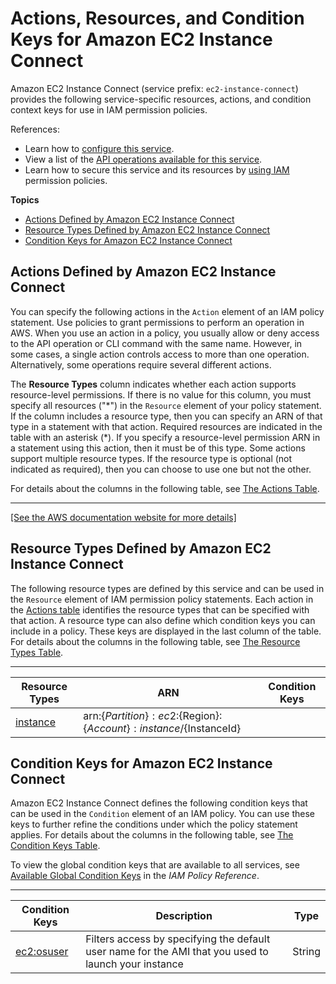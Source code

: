 # Actions, Resources, and Condition Keys for Amazon EC2 Instance Connect<a name="list_amazonec2instanceconnect"></a>

Amazon EC2 Instance Connect \(service prefix: `ec2-instance-connect`\) provides the following service\-specific resources, actions, and condition context keys for use in IAM permission policies\.

References:
+ Learn how to [configure this service](https://docs.aws.amazon.com/AWSEC2/latest/UserGuide/Connect-using-EC2-Instance-Connect.html)\.
+ View a list of the [API operations available for this service](https://docs.aws.amazon.com/ec2-instance-connect/latest/APIReference/Welcome.html)\.
+ Learn how to secure this service and its resources by [using IAM](https://docs.aws.amazon.com/AWSEC2/latest/UserGuide/ec2-instance-connect-set-up.html) permission policies\.

**Topics**
+ [Actions Defined by Amazon EC2 Instance Connect](#amazonec2instanceconnect-actions-as-permissions)
+ [Resource Types Defined by Amazon EC2 Instance Connect](#amazonec2instanceconnect-resources-for-iam-policies)
+ [Condition Keys for Amazon EC2 Instance Connect](#amazonec2instanceconnect-policy-keys)

## Actions Defined by Amazon EC2 Instance Connect<a name="amazonec2instanceconnect-actions-as-permissions"></a>

You can specify the following actions in the `Action` element of an IAM policy statement\. Use policies to grant permissions to perform an operation in AWS\. When you use an action in a policy, you usually allow or deny access to the API operation or CLI command with the same name\. However, in some cases, a single action controls access to more than one operation\. Alternatively, some operations require several different actions\.

The **Resource Types** column indicates whether each action supports resource\-level permissions\. If there is no value for this column, you must specify all resources \("\*"\) in the `Resource` element of your policy statement\. If the column includes a resource type, then you can specify an ARN of that type in a statement with that action\. Required resources are indicated in the table with an asterisk \(\*\)\. If you specify a resource\-level permission ARN in a statement using this action, then it must be of this type\. Some actions support multiple resource types\. If the resource type is optional \(not indicated as required\), then you can choose to use one but not the other\.

For details about the columns in the following table, see [The Actions Table](reference_policies_actions-resources-contextkeys.md#actions_table)\.


****  
[\[See the AWS documentation website for more details\]](http://docs.aws.amazon.com/IAM/latest/UserGuide/list_amazonec2instanceconnect.html)

## Resource Types Defined by Amazon EC2 Instance Connect<a name="amazonec2instanceconnect-resources-for-iam-policies"></a>

The following resource types are defined by this service and can be used in the `Resource` element of IAM permission policy statements\. Each action in the [Actions table](#amazonec2instanceconnect-actions-as-permissions) identifies the resource types that can be specified with that action\. A resource type can also define which condition keys you can include in a policy\. These keys are displayed in the last column of the table\. For details about the columns in the following table, see [The Resource Types Table](reference_policies_actions-resources-contextkeys.md#resources_table)\.


****  

| Resource Types | ARN | Condition Keys | 
| --- | --- | --- | 
|   [ instance ](https://docs.aws.amazon.com/AWSEC2/latest/UserGuide/iam-policy-structure.html#EC2_ARN_Format)  |  arn:$\{Partition\}:ec2:$\{Region\}:$\{Account\}:instance/$\{InstanceId\}  |  | 

## Condition Keys for Amazon EC2 Instance Connect<a name="amazonec2instanceconnect-policy-keys"></a>

Amazon EC2 Instance Connect defines the following condition keys that can be used in the `Condition` element of an IAM policy\. You can use these keys to further refine the conditions under which the policy statement applies\. For details about the columns in the following table, see [The Condition Keys Table](reference_policies_actions-resources-contextkeys.md#context_keys_table)\.

To view the global condition keys that are available to all services, see [Available Global Condition Keys](reference_policies_condition-keys.html#AvailableKeys) in the *IAM Policy Reference*\.


****  

| Condition Keys | Description | Type | 
| --- | --- | --- | 
|   [ ec2:osuser ](https://docs.aws.amazon.com/ec2-instance-connect/latest/APIReference/API_SendSSHPublicKey.html)  | Filters access by specifying the default user name for the AMI that you used to launch your instance | String | 